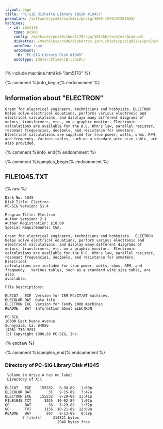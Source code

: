 ```yaml
---
layout: page
title: "PC-SIG Diskette Library (Disk #1045)"
permalink: /software/pcx86/sw/misc/pcsig/1000-1999/DISK1045/
machines:
  - id: ibm5170
    type: pcx86
    config: /machines/pcx86/ibm/5170/cga/1024kb/rev3/machine.xml
    diskettes: /machines/pcx86/diskettes.json,/disks/pcsigdisks/pcx86/diskettes.json
    autoGen: true
    autoMount:
      B: "PC-SIG Library Disk #1045"
    autoType: $date\r$time\rB:\rDIR\r
---
```


{% include machine.html id="ibm5170" %}

{% comment %}info_begin{% endcomment %}

## Information about "ELECTRON"

    Great for electrical engineers, technicians and hobbyists. ELECTRON
    helps solve electrical equations, performs various electronic and
    electrical calculations, and displays many different diagrams of
    motors, transformers, etc., on a graphic monitor. Electronic
    calculations are available for the D.C. Ohm's law, parallel resister,
    resonant frequencies, decibels, and resistance for ammeters.
    Electrical calculations are supplied for true power, watts, ohms, RPM,
    and frequency. Various tables, such as a standard wire size table, are
    also provided.
{% comment %}info_end{% endcomment %}

{% comment %}samples_begin{% endcomment %}

## FILE1045.TXT

{% raw %}
```
Disk No: 1045
Disk Title: Electron
PC-SIG Version: S1.4

Program Title: Electron
Author Version: 2.1
Author Registration: $10.00
Special Requirements: CGA.

Great for electrical engineers, technicians and hobbyists.  ELECTRON
helps solve electrical equations, perform various electronic and
electrical calculations, and display many different diagrams of
motors, transformers, etc. on a graphic monitor.  Electronic
calculations are available for the D.C. Ohm's law, parallel resister,
resonant frequencies, decibels, and resistance for ammeters.  Electrical
calculations are included for true power, watts, ohms, RPM, and
frequency.  Various tables, such as a standard wire size table, are also
available.

File Descriptions:

ELEC87   EXE  Version for IBM PC/XT/AT machines.
ELECOLOR DAT  Data file
ELECTRON EXE  Version for Tandy 1000 machines.
README   BAT  Information about ELECTRON.

PC-SIG
1030D East Duane Avenue
Sunnyvale, Ca. 94086
(408) 730-9291
(c) Copyright 1988,89 PC-SIG, Inc.
```
{% endraw %}

{% comment %}samples_end{% endcomment %}

### Directory of PC-SIG Library Disk #1045

     Volume in drive A has no label
     Directory of A:\

    ELEC87   EXE    155832   8-30-89   1:00p
    ELECOLOR DAT        31   9-15-89   7:47a
    ELECTRON EXE    155832   8-29-89  11:41p
    FILE1045 TXT      1025  10-02-89   1:07p
    GO       BAT        38   5-23-88   1:32p
    GO       TXT      1156  10-21-89  12:09a
    README   BAT       907   9-13-89   8:59p
            7 file(s)     314821 bytes
                            2048 bytes free
